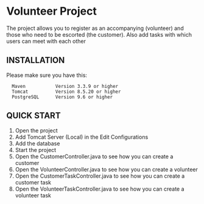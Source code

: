 Volunteer Project
=============================

The project allows you to register as an accompanying (volunteer) and those who need to be escorted (the customer).
Аlso add tasks with which users can meet with each other

INSTALLATION
------------

Please make sure you have this:


      Maven           Version 3.3.9 or higher
      Tomcat          Version 8.5.20 or higher
      PostgreSQL      Version 9.6 or higher
      

QUICK START
-----------


1. Open the project
2. Add Tomcat Server (Local) in the Edit Configurations
3. Add the database
4. Start the project
5. Open the CustomerController.java to see how you can create a customer
6. Open the VolunteerController.java to see how you can create a volunteer
7. Open the CustomerTaskController.java to see how you can create a customer task
8. Open the VolunteerTaskController.java to see how you can create a volunteer task
